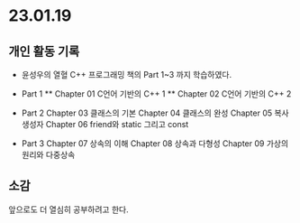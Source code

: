 # 23.01.19 
## 개인 활동 기록

- 윤성우의 열혈 C++ 프로그래밍 책의 Part 1~3 까지 학습하였다.

 * Part 1
 ** Chapter 01 C언어 기반의 C++ 1
 ** Chapter 02 C언어 기반의 C++ 2
  
 * Part 2
  Chapter 03 클래스의 기본
  Chapter 04 클래스의 완성
  Chapter 05 복사 생성자
  Chapter 06 friend와 static 그리고 const
  
 * Part 3
  Chapter 07 상속의 이해
  Chapter 08 상속과 다형성
  Chapter 09 가상의 원리와 다중상속

## 소감

앞으로도 더 열심히 공부하려고 한다.
